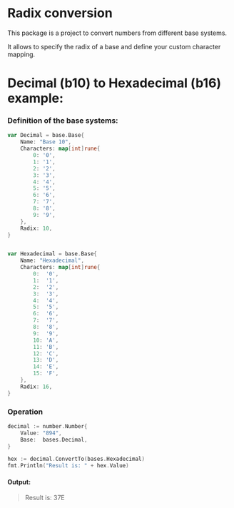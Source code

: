 # Radix conversion

This package is a project to convert numbers from different base systems.

It allows to specify the radix of a base and define your custom character mapping.

# Decimal (b10) to Hexadecimal (b16) example:

### Definition of the base systems:

```go
var Decimal = base.Base{
	Name: "Base 10",
	Characters: map[int]rune{
		0: '0',
		1: '1',
		2: '2',
		3: '3',
		4: '4',
		5: '5',
		6: '6',
		7: '7',
		8: '8',
		9: '9',
	},
	Radix: 10,
}
```

```go

var Hexadecimal = base.Base{
	Name: "Hexadecimal",
	Characters: map[int]rune{
		0:  '0',
		1:  '1',
		2:  '2',
		3:  '3',
		4:  '4',
		5:  '5',
		6:  '6',
		7:  '7',
		8:  '8',
		9:  '9',
		10: 'A',
		11: 'B',
		12: 'C',
		13: 'D',
		14: 'E',
		15: 'F',
	},
	Radix: 16,
}
```

### Operation

```go
decimal := number.Number{
    Value: "894",
    Base:  bases.Decimal,
}

hex := decimal.ConvertTo(bases.Hexadecimal)
fmt.Println("Result is: " + hex.Value)
```

#### Output:

> Result is: 37E
